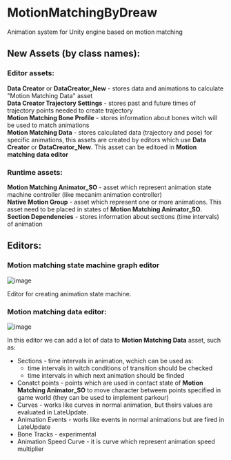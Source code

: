 # MotionMatchingByDreaw
Animation system for Unity engine based on motion matching

## New Assets (by class names):
### Editor assets:
**Data Creator** or **DataCreator_New** - stores data and animations to calculate "Motion Matching Data" asset <br/> 
**Data Creator Trajectory Settings** - stores past and future times of trajectory points needed to create trajectory<br/> 
**Motion Matching Bone Profile** - stores information about bones witch will be used to match animations<br/> 
**Motion Matching Data** - stores calculated data (trajectory and pose) for specific animations, this assets are created by editors which use **Data Creator** or **DataCreator_New**. This asset can be editoed in **Motion matching data editor**

### Runtime assets:
**Motion Matching Animator_SO** - asset which represent animation state machine controller (like mecanim animation controller)<br/>
**Native Motion Group** - asset which represent one or more animations. This asset need to be placed in states of **Motion Matching Animator_SO**. <br/>
**Section Dependencies** - stores information about sections (time intervals) of animation



## Editors:

### Motion matching state machine graph editor

![image](https://user-images.githubusercontent.com/49455788/192016139-0c37036f-d4b0-4097-a1c3-a2a192c49062.png)

Editor for creating animation state machine.


### Motion matching data editor:

![image](https://user-images.githubusercontent.com/49455788/192033653-67cf1930-caf5-4695-95cb-31b27ec3be08.png)

In this editor we can add a lot of data to **Motion Matching Data** asset, such as:
- Sections - time intervals in animation, wchich can be used as:
  - time intervals in witch conditions of transition should be checked
  - time intervals in which next animation should be finded
- Conatct points - points which are used in contact state of **Motion Matching Animator_SO** to move character betweem points specified in game world (they can be used to implement parkour)
- Curves - works like curves in normal animation, but theirs values are evaluated in LateUpdate.
- Animation Events - worls like events in normal animations but are fired in LateUpdate
- Bone Tracks - experimental
- Animation Speed Curve - it is curve which represent animation speed multiplier

